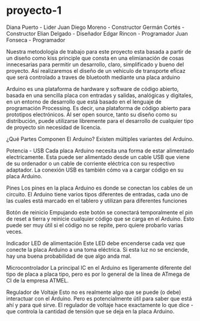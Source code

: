 # proyecto-1
Diana Puerto - Lider
Juan Diego Moreno - Constructor
Germán Cortés - Constructor 
Elian Delgado - Diseñador 
Edgar Rincon - Programador
Juan Fonseca - Programador 

Nuestra metodologia de trabajo para este proyecto esta basada a partir de un diseño como kiss principle que consta en una elimianación de cosas innecesarias para permitir un desarrollo, claro, simplificado y bueno del proyecto.
Así realizaremos el diseño de un vehiculo de transporte eficaz que será controlado a traves de bluetooth mediante una placa arduino 

Arduino es una plataforma de hardware y software de código abierto, basada en una sencilla placa con entradas y salidas, analógicas y digitales, en un entorno de desarrollo que está basado en el lenguaje de programación Processing. Es decir, una plataforma de código abierto para prototipos electrónicos.
Al ser open source, tanto su diseño como su distribución, puede utilizarse libremente para el desarrollo de cualquier tipo de proyecto sin necesidad de licencia.


¿Qué Partes Componen El Arduino?
Existen múltiples variantes del Arduino. 

Potencia - USB
Cada placa Arduino necesita una forma de estar alimentado electricamente. Esta puede ser alimentado desde un cable USB que viene de su ordenador o un cable de corriente eléctrica con su respectivo adaptador. La conexión USB es también cómo va a cargar código en su placa Arduino.

Pines
Los pines en la placa Arduino es donde se conectan los cables de un circuito. El Arduino tiene varios tipos diferentes de entradas, cada uno de las cuales está marcado en el tablero y utilizan para diferentes funciones

Botón de reinicio
Empujando este botón se conectará temporalmente el pin de reset a tierra y reinicie cualquier código que se carga en el Arduino. Esto puede ser muy útil si el código no se repite, pero quiere probarlo varias veces.

Indicador LED de alimentación
Este LED debe encenderse cada vez que conecte la placa Arduino a una toma eléctrica. Si esta luz no se enciende, hay una buena probabilidad de que algo anda mal.


Microcontrolador 
La principal IC en el Arduino es ligeramente diferente del tipo de placa a placa tipo, pero es por lo general de la línea de ATmega de CI de la empresa ATMEL.

Regulador de Voltaje 
Esto no es realmente algo que se puede (o debe) interactuar con el Arduino. Pero es potencialmente útil para saber que está ahí y para qué sirve. El regulador de voltaje hace exactamente lo que dice - que controla la cantidad de tensión que se deja en la placa Arduino.


